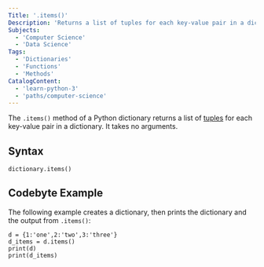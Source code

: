 ```yaml
---
Title: '.items()'
Description: 'Returns a list of tuples for each key-value pair in a dictionary.'
Subjects:
  - 'Computer Science'
  - 'Data Science'
Tags:
  - 'Dictionaries'
  - 'Functions'
  - 'Methods'
CatalogContent:
  - 'learn-python-3'
  - 'paths/computer-science'
---
```


The `.items()` method of a Python dictionary returns a list of [tuples](https://www.codecademy.com/resources/docs/python/tuples) for each key-value pair in a dictionary. It takes no arguments.

## Syntax

```pseudo
dictionary.items()
```

## Codebyte Example

The following example creates a dictionary, then prints the dictionary and the output from `.items()`:

```codebyte/python
d = {1:'one',2:'two',3:'three'}
d_items = d.items()
print(d)
print(d_items)
```
